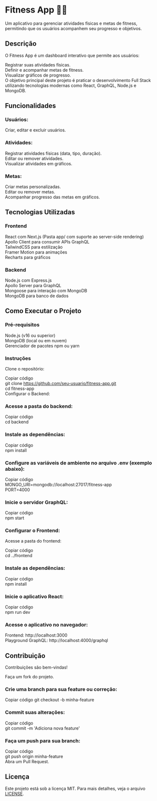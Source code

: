 # Fitness App 🏋️‍♂️
Um aplicativo para gerenciar atividades físicas e metas de fitness, permitindo que os usuários acompanhem seu progresso e objetivos.

## Descrição
O Fitness App é um dashboard interativo que permite aos usuários:

Registrar suas atividades físicas. <br/>
Definir e acompanhar metas de fitness.<br/>
Visualizar gráficos de progresso.<br/>
O objetivo principal deste projeto é praticar o desenvolvimento Full Stack utilizando tecnologias modernas como React, GraphQL, Node.js e MongoDB.

## Funcionalidades
### Usuários:
Criar, editar e excluir usuários.
### Atividades:
Registrar atividades físicas (data, tipo, duração).<br/>
Editar ou remover atividades.<br/>
Visualizar atividades em gráficos.
### Metas:
Criar metas personalizadas.<br/>
Editar ou remover metas.<br/>
Acompanhar progresso das metas em gráficos.

## Tecnologias Utilizadas
### Frontend
React com Next.js (Pasta app/ com suporte ao server-side rendering)<br/>
Apollo Client para consumir APIs GraphQL<br/>
TailwindCSS para estilização<br/>
Framer Motion para animações<br/>
Recharts para gráficos<br/>

### Backend
Node.js com Express.js<br/>
Apollo Server para GraphQL<br/>
Mongoose para interação com MongoDB<br/>
MongoDB para banco de dados<br/>

## Como Executar o Projeto
### Pré-requisitos
Node.js (v16 ou superior)<br/>
MongoDB (local ou em nuvem)<br/>
Gerenciador de pacotes npm ou yarn<br/>

### Instruções
Clone o repositório:

Copiar código<br/>
git clone https://github.com/seu-usuario/fitness-app.git<br/>
cd fitness-app<br/>
Configurar o Backend:<br/>

### Acesse a pasta do backend:

Copiar código<br/>
cd backend<br/>

### Instale as dependências:

Copiar código<br/>
npm install<br/>

### Configure as variáveis de ambiente no arquivo .env (exemplo abaixo):

Copiar código<br/>
MONGO_URI=mongodb://localhost:27017/fitness-app<br/>
PORT=4000<br/>

### Inicie o servidor GraphQL:

Copiar código<br/>
npm start<br/>

### Configurar o Frontend:

Acesse a pasta do frontend:

Copiar código<br/>
cd ../frontend<br/>

### Instale as dependências:

Copiar código<br/>
npm install<br/>

### Inicie o aplicativo React:

Copiar código<br/>
npm run dev<br/>

### Acesse o aplicativo no navegador:

Frontend: http://localhost:3000<br/>
Playground GraphQL: http://localhost:4000/graphql<br/>

## Contribuição
Contribuições são bem-vindas!

Faça um fork do projeto.
### Crie uma branch para sua feature ou correção:

Copiar código
git checkout -b minha-feature

### Commit suas alterações:

Copiar código<br/>
git commit -m 'Adiciona nova feature'<br/>

### Faça um push para sua branch:

Copiar código<br/>
git push origin minha-feature<br/>
Abra um Pull Request.<br/>

## Licença
Este projeto está sob a licença MIT. Para mais detalhes, veja o arquivo [LICENSE](/LICENSE).
